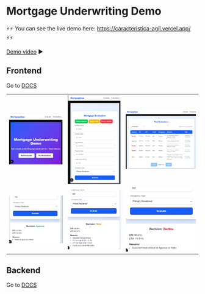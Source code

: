 # Mortgage Underwriting Demo

⚡⚡ You can see the live demo here: https://caracteristica-agil.vercel.app/ ⚡⚡


[Demo video](https://youtu.be/VTAy_4l-rPY) ▶️


## Frontend

Go to [DOCS](./frontend/README.md)


|  |  |  |
| :--------: | :-------: | :-------: |
| ![](./frontend/.github/1.webp) | <img src="./frontend/.github/2.webp" width=300/> | <img src="./frontend/.github/6.webp" width=400/> |
| <img src="./frontend/.github/3.webp" width=200/> | <img src="./frontend/.github/4.webp" width=200/> | <img src="./frontend/.github/5.webp" width=200/> |


## Backend

Go to [DOCS](./backend/README.md)
